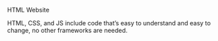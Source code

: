 HTML Website

HTML, CSS, and JS include code that’s easy to understand and easy to change, no other frameworks are needed.
